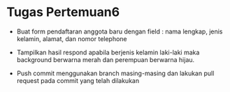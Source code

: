 # Tugas Pertemuan6

- Buat form pendaftaran anggota baru dengan field : nama lengkap, jenis kelamin, alamat, dan nomor telephone

- Tampilkan hasil respond apabila berjenis kelamin laki-laki maka background berwarna merah dan perempuan berwarna hijau.

- Push commit menggunakan branch masing-masing dan lakukan pull request pada commit yang telah dilakukan
